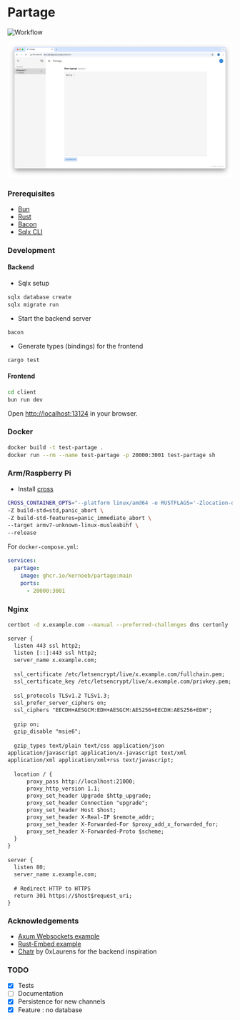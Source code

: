 # Partage

![Workflow](https://github.com/kernoeb/partage/actions/workflows/docker-publish.yml/badge.svg)

![capture partage](resources/partage.png)

### Prerequisites

- [Bun](https://bun.sh/)
- [Rust](https://www.rust-lang.org/tools/install)
- [Bacon](https://dystroy.org/bacon/)
- [Sqlx CLI](https://github.com/launchbadge/sqlx/blob/main/sqlx-cli/README.md)

### Development

#### Backend

- Sqlx setup

```bash
sqlx database create
sqlx migrate run
```

- Start the backend server

```bash
bacon
```

- Generate types (bindings) for the frontend

```bash
cargo test
```

#### Frontend

```bash
cd client
bun run dev
```

Open [http://localhost:13124](http://localhost:13124) in your browser.

### Docker

```bash
docker build -t test-partage .
docker run --rm --name test-partage -p 20000:3001 test-partage sh
```

### Arm/Raspberry Pi

- Install [cross](https://github.com/cross-rs/cross/)

```bash
CROSS_CONTAINER_OPTS="--platform linux/amd64 -e RUSTFLAGS='-Zlocation-detail=none -Zfmt-debug=shallow'" cross +nightly build \
-Z build-std=std,panic_abort \
-Z build-std-features=panic_immediate_abort \
--target armv7-unknown-linux-musleabihf \
--release
```

For `docker-compose.yml`:

```yaml
services:
  partage:
    image: ghcr.io/kernoeb/partage:main
    ports:
      - 20000:3001
```

### Nginx

```sh
certbot -d x.example.com --manual --preferred-challenges dns certonly
```

```nginx
server {
  listen 443 ssl http2;
  listen [::]:443 ssl http2;
  server_name x.example.com;

  ssl_certificate /etc/letsencrypt/live/x.example.com/fullchain.pem;
  ssl_certificate_key /etc/letsencrypt/live/x.example.com/privkey.pem;

  ssl_protocols TLSv1.2 TLSv1.3;
  ssl_prefer_server_ciphers on;
  ssl_ciphers "EECDH+AESGCM:EDH+AESGCM:AES256+EECDH:AES256+EDH";

  gzip on;
  gzip_disable "msie6";

  gzip_types text/plain text/css application/json application/javascript application/x-javascript text/xml application/xml application/xml+rss text/javascript;

  location / {
      proxy_pass http://localhost:21000;
      proxy_http_version 1.1;
      proxy_set_header Upgrade $http_upgrade;
      proxy_set_header Connection "upgrade";
      proxy_set_header Host $host;
      proxy_set_header X-Real-IP $remote_addr;
      proxy_set_header X-Forwarded-For $proxy_add_x_forwarded_for;
      proxy_set_header X-Forwarded-Proto $scheme;
  }
}

server {
  listen 80;
  server_name x.example.com;

  # Redirect HTTP to HTTPS
  return 301 https://$host$request_uri;
}
```

### Acknowledgements

- [Axum Websockets example](https://github.com/tokio-rs/axum/blob/main/examples/websockets/src/main.rs)
- [Rust-Embed example](https://github.com/pyrossh/rust-embed/blob/master/examples/axum-spa/main.rs)
- [Chatr](https://github.com/0xLaurens/chatr) by 0xLaurens for the backend inspiration

### TODO

- [x] Tests
- [ ] Documentation
- [x] Persistence for new channels
- [x] Feature : no database

